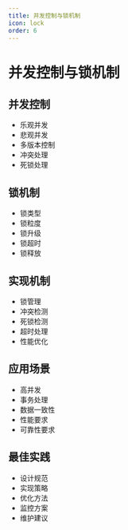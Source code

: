 ```yaml
---
title: 并发控制与锁机制
icon: lock
order: 6
---
```


# 并发控制与锁机制

## 并发控制
- 乐观并发
- 悲观并发
- 多版本控制
- 冲突处理
- 死锁处理

## 锁机制
- 锁类型
- 锁粒度
- 锁升级
- 锁超时
- 锁释放

## 实现机制
- 锁管理
- 冲突检测
- 死锁检测
- 超时处理
- 性能优化

## 应用场景
- 高并发
- 事务处理
- 数据一致性
- 性能要求
- 可靠性要求

## 最佳实践
- 设计规范
- 实现策略
- 优化方法
- 监控方案
- 维护建议
